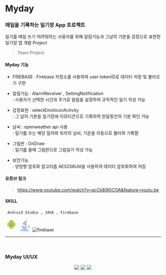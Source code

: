 Myday
=============
### 매일을 기록하는 일기장 App 프로젝트
일기를 매일 쓰기 어려워하는 사용자를 위해 알림기능과 그날의 기분을 감정으로 표현한 일기장 앱 개발 Project

> Team Project

#### Myday 기능
- FIREBASE
: Firebase 저장소를 사용하여 user tokenID로 데이터 저장 및 불러오기 구현
    
- 알림기능 : AlarmReceiver , SettingNotification   
: 사용자가 선택한 시간과 주기로 알림을 설정하여 규칙적인 일기 작성 가능

- 감정표현 : selectEmoticonActivity   
: 그 날의 기분을 일기장에 이모티콘으로 기록하여 한달동안의 기분 확인 가능

- 날씨 : openweather api 사용   
: 일기를 쓰는 해당 일자와 위치의 날씨, 기온을 자동으로 불러와 기록함

- 그림판 : OnDraw   
: 일기를 쓸때 그림판으로 그림일기 작성 가능

- 보안기능   
: 양방향 암호화 알고리즘 AES256Util을 사용하여 데이터 암호화하여 저장  


#### 유튜브 링크
> https://www.youtube.com/watch?v=acCk8i9GCOA&feature=youtu.be 


#### SKILL
` Android Studio , JAVA , Firebase`   

<p align="left">
<img src="https://raw.githubusercontent.com/devicons/devicon/master/icons/android/android-original-wordmark.svg" alt="android" width="40" height="40"/>
<img src="https://raw.githubusercontent.com/devicons/devicon/master/icons/java/java-original.svg" alt="java" width="40" height="40"/>
<img src="https://www.vectorlogo.zone/logos/firebase/firebase-icon.svg" alt="firebase" width="40" height="40"/>
</p>


-------------

<br />

### Myday UI/UX
   
<p align="center">
<img src="https://user-images.githubusercontent.com/44343908/223946080-0545c00a-b2c4-4662-9237-a47ae79eeaf0.png"  width="900" />   
<img src="https://user-images.githubusercontent.com/44343908/224548338-fee9e673-aed3-456b-ac5c-8698a1404abb.png" width="450" />   
<img src="https://user-images.githubusercontent.com/44343908/224548400-88f5c63b-baaa-4848-837e-08ccc96164c3.png" width="450" />   
</p>

<br />  

